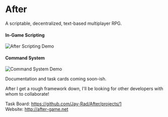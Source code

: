 # After
A scriptable, decentralized, text-based multiplayer RPG.

#### In-Game Scripting
![After Scripting Demo](http://after-game.net/Assets/ScriptingDemo.gif)

#### Command System
![Command System Demo](http://after-game.net/Assets/CommandSystemDemo.gif)

Documentation and task cards coming soon-ish.

After I get a rough framework down, I'll be looking for other developers with whom to collaborate!

Task Board: https://github.com/Jay-Rad/After/projects/1  
Website: http://after-game.net  
